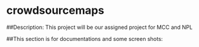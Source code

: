 # crowdsourcemaps

##Description:
This project will be our assigned project for MCC and NPL

##This section is for documentations and some screen shots:
